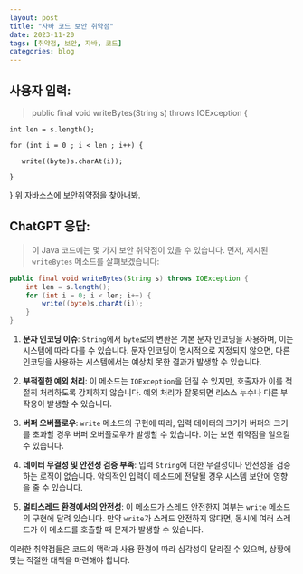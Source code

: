 ```yaml
---
layout: post
title: "자바 코드 보안 취약점"
date: 2023-11-20
tags: [취약점, 보안, 자바, 코드]
categories: blog
---
```


## 사용자 입력:
>  public final void writeBytes(String s) throws IOException {

    int len = s.length();

    for (int i = 0 ; i < len ; i++) {

       write((byte)s.charAt(i));

    }

 }
 위 자바소스에 보안취약점을 찾아내봐.

## ChatGPT 응답:
> 이 Java 코드에는 몇 가지 보안 취약점이 있을 수 있습니다. 먼저, 제시된 `writeBytes` 메소드를 살펴보겠습니다:

```java
public final void writeBytes(String s) throws IOException {
    int len = s.length();
    for (int i = 0; i < len; i++) {
        write((byte)s.charAt(i));
    }
}
```

1. **문자 인코딩 이슈**: `String`에서 `byte`로의 변환은 기본 문자 인코딩을 사용하며, 이는 시스템에 따라 다를 수 있습니다. 문자 인코딩이 명시적으로 지정되지 않으면, 다른 인코딩을 사용하는 시스템에서는 예상치 못한 결과가 발생할 수 있습니다.

2. **부적절한 예외 처리**: 이 메소드는 `IOException`을 던질 수 있지만, 호출자가 이를 적절히 처리하도록 강제하지 않습니다. 예외 처리가 잘못되면 리소스 누수나 다른 부작용이 발생할 수 있습니다.

3. **버퍼 오버플로우**: `write` 메소드의 구현에 따라, 입력 데이터의 크기가 버퍼의 크기를 초과할 경우 버퍼 오버플로우가 발생할 수 있습니다. 이는 보안 취약점을 일으킬 수 있습니다.

4. **데이터 무결성 및 안전성 검증 부족**: 입력 `String`에 대한 무결성이나 안전성을 검증하는 로직이 없습니다. 악의적인 입력이 메소드에 전달될 경우 시스템 보안에 영향을 줄 수 있습니다.

5. **멀티스레드 환경에서의 안전성**: 이 메소드가 스레드 안전한지 여부는 `write` 메소드의 구현에 달려 있습니다. 만약 `write`가 스레드 안전하지 않다면, 동시에 여러 스레드가 이 메소드를 호출할 때 문제가 발생할 수 있습니다.

이러한 취약점들은 코드의 맥락과 사용 환경에 따라 심각성이 달라질 수 있으며, 상황에 맞는 적절한 대책을 마련해야 합니다.

